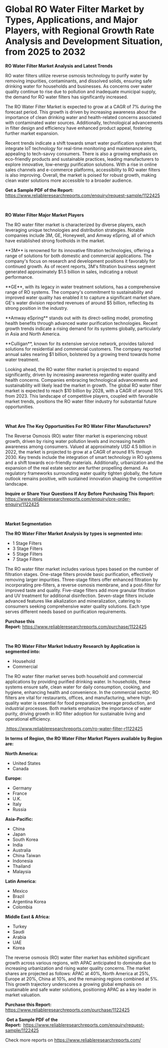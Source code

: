 <p><h1>Global RO Water Filter Market by Types, Applications, and Major Players, with Regional Growth Rate Analysis and Development Situation, from 2025 to 2032</h1></p><p><strong>RO Water Filter Market Analysis and Latest Trends</strong></p>
<p><p>RO water filters utilize reverse osmosis technology to purify water by removing impurities, contaminants, and dissolved solids, ensuring safe drinking water for households and businesses. As concerns over water quality continue to rise due to pollution and inadequate municipal supply, the demand for RO water filters has significantly increased. </p><p>The RO Water Filter Market is expected to grow at a CAGR of 7% during the forecast period. This growth is driven by increasing awareness about the importance of clean drinking water and health-related concerns associated with contaminated water sources. Additionally, technological advancements in filter design and efficiency have enhanced product appeal, fostering further market expansion. </p><p>Recent trends indicate a shift towards smart water purification systems that integrate IoT technology for real-time monitoring and maintenance alerts, appealing to tech-savvy consumers. There is also a growing emphasis on eco-friendly products and sustainable practices, leading manufacturers to explore innovative, low-energy purification solutions. With a rise in online sales channels and e-commerce platforms, accessibility to RO water filters is also improving. Overall, the market is poised for robust growth, making clean water solutions more accessible to a broader audience.</p></p>
<p><strong>Get a Sample PDF of the Report:&nbsp;</strong> <a href="https://www.reliableresearchreports.com/enquiry/request-sample/1122425?utm_campaign=1950&utm_medium=2&utm_source=Github&utm_content=ia&utm_term=08022025&utm_id=ro-water-filter">https://www.reliableresearchreports.com/enquiry/request-sample/1122425</a></p>
<p>&nbsp;</p>
<p><strong>RO Water Filter Major Market Players</strong></p>
<p><p>The RO water filter market is characterized by diverse players, each leveraging unique technologies and distribution strategies. Notable companies include 3M, GE, Honeywell, and Amway eSpring, all of which have established strong footholds in the market.</p><p>**3M** is renowned for its innovative filtration technologies, offering a range of solutions for both domestic and commercial applications. The company's focus on research and development positions it favorably for continued growth. As of recent reports, 3M's filtration business segment generated approximately $1.5 billion in sales, indicating a robust performance.</p><p>**GE**, with its legacy in water treatment solutions, has a comprehensive range of RO systems. The company's commitment to sustainability and improved water quality has enabled it to capture a significant market share. GE's water division reported revenues of around $5 billion, reflecting its strong position in the industry.</p><p>**Amway eSpring** stands out with its direct-selling model, promoting health benefits through advanced water purification technologies. Recent growth trends indicate a rising demand for its systems globally, particularly in Asia and North America.</p><p>**Culligan**, known for its extensive service network, provides tailored solutions for residential and commercial customers. The company reported annual sales nearing $1 billion, bolstered by a growing trend towards home water treatment.</p><p>Looking ahead, the RO water filter market is projected to expand significantly, driven by increasing awareness regarding water quality and health concerns. Companies embracing technological advancements and sustainability will likely lead the market in growth. The global RO water filter market is expected to reach $10 billion by 2028, with a CAGR of around 10% from 2023. This landscape of competitive players, coupled with favorable market trends, positions the RO water filter industry for substantial future opportunities.</p></p>
<p>&nbsp;</p>
<p><strong>What Are The Key Opportunities For RO Water Filter Manufacturers?</strong></p>
<p><p>The Reverse Osmosis (RO) water filter market is experiencing robust growth, driven by rising water pollution levels and increasing health awareness among consumers. Valued at approximately USD 4.5 billion in 2022, the market is projected to grow at a CAGR of around 8% through 2030. Key trends include the integration of smart technology in RO systems and a shift towards eco-friendly materials. Additionally, urbanization and the expansion of the real estate sector are further propelling demand. As regulatory frameworks surrounding water quality tighten globally, the future outlook remains positive, with sustained innovation shaping the competitive landscape.</p></p>
<p><strong>Inquire or Share Your Questions If Any Before Purchasing This Report:</strong> <a href="https://www.reliableresearchreports.com/enquiry/pre-order-enquiry/1122425?utm_campaign=1950&utm_medium=2&utm_source=Github&utm_content=ia&utm_term=08022025&utm_id=ro-water-filter">https://www.reliableresearchreports.com/enquiry/pre-order-enquiry/1122425</a></p>
<p>&nbsp;</p>
<p><strong>Market Segmentation</strong></p>
<p><strong>The RO Water Filter Market Analysis by types is segmented into:</strong></p>
<p><ul><li>1 Stage Filters</li><li>3 Stage Filters</li><li>5 Stage Filters</li><li>7 Stage Filters</li></ul></p>
<p><p>The RO water filter market includes various types based on the number of filtration stages. One-stage filters provide basic purification, effectively removing larger impurities. Three-stage filters offer enhanced filtration by incorporating pre-filters, a reverse osmosis membrane, and a post-filter for improved taste and quality. Five-stage filters add more granular filtration and UV treatment for additional disinfection. Seven-stage filters include advanced features like alkalization and mineralization, catering to consumers seeking comprehensive water quality solutions. Each type serves different needs based on purification requirements.</p></p>
<p><strong>Purchase this Report:&nbsp;</strong><a href="https://www.reliableresearchreports.com/purchase/1122425?utm_campaign=1950&utm_medium=2&utm_source=Github&utm_content=ia&utm_term=08022025&utm_id=ro-water-filter">https://www.reliableresearchreports.com/purchase/1122425</a></p>
<p>&nbsp;</p>
<p><strong>The RO Water Filter Market Industry Research by Application is segmented into:</strong></p>
<p><ul><li>Household</li><li>Commercial</li></ul></p>
<p><p>The RO water filter market serves both household and commercial applications by providing purified drinking water. In households, these systems ensure safe, clean water for daily consumption, cooking, and hygiene, enhancing health and convenience. In the commercial sector, RO filters are vital for restaurants, offices, and manufacturing, where high-quality water is essential for food preparation, beverage production, and industrial processes. Both markets emphasize the importance of water purity, driving growth in RO filter adoption for sustainable living and operational efficiency.</p></p>
<p><a href="https://www.reliableresearchreports.com/ro-water-filter-r1122425?utm_campaign=1950&utm_medium=2&utm_source=Github&utm_content=ia&utm_term=08022025&utm_id=ro-water-filter">&nbsp;https://www.reliableresearchreports.com/ro-water-filter-r1122425</a></p>
<p><strong>In terms of Region, the RO Water Filter Market Players available by Region are:</strong></p>
<p>
    <p> <strong> North America: </strong>
        <ul>
            <li>United States</li>
            <li>Canada</li>
        </ul>
        </p> 
    <p> <strong> Europe: </strong>
        <ul>
            <li>Germany</li>
            <li>France</li>
            <li>U.K.</li>
            <li>Italy</li>
            <li>Russia</li>
        </ul>
        </p> 
    <p> <strong> Asia-Pacific: </strong>
        <ul>
            <li>China</li>
            <li>Japan</li>
            <li>South Korea</li>
            <li>India</li>
            <li>Australia</li>
            <li>China Taiwan</li>
            <li>Indonesia</li>
            <li>Thailand</li>
            <li>Malaysia</li>
        </ul>
        </p> 
    <p> <strong> Latin America: </strong>
        <ul>
            <li>Mexico</li>
            <li>Brazil</li>
            <li>Argentina Korea</li>
            <li>Colombia</li>
        </ul>
        </p> 
    <p> <strong> Middle East & Africa: </strong>
        <ul>
            <li>Turkey</li>
            <li>Saudi</li>
            <li>Arabia</li>
            <li>UAE</li>
            <li>Korea</li>
        </ul>
    </p>
    </p>
<p><p>The reverse osmosis (RO) water filter market has exhibited significant growth across various regions, with APAC anticipated to dominate due to increasing urbanization and rising water quality concerns. The market shares are projected as follows: APAC at 40%, North America at 25%, Europe at 20%, China at 10%, and the remaining regions combined at 5%. This growth trajectory underscores a growing global emphasis on sustainable and safe water solutions, positioning APAC as a key leader in market valuation.</p></p>
<p><strong>Purchase this Report: </strong><a href="https://www.reliableresearchreports.com/purchase/1122425?utm_campaign=1950&utm_medium=2&utm_source=Github&utm_content=ia&utm_term=08022025&utm_id=ro-water-filter">https://www.reliableresearchreports.com/purchase/1122425</a></p>
<p>&nbsp;<strong>Get a Sample PDF of the Report:&nbsp;&nbsp;</strong><a href="https://www.reliableresearchreports.com/enquiry/request-sample/1122425?utm_campaign=1950&utm_medium=2&utm_source=Github&utm_content=ia&utm_term=08022025&utm_id=ro-water-filter">https://www.reliableresearchreports.com/enquiry/request-sample/1122425</a></p>
<p><strong></strong></p>
<p>Check more reports on <a href="https://www.reliableresearchreports.com/?utm_campaign=1950&utm_medium=2&utm_source=Github&utm_content=ia&utm_term=08022025&utm_id=ro-water-filter">https://www.reliableresearchreports.com/</a></p>